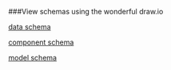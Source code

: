 ###View schemas using the wonderful draw.io

<a href="https://www.draw.io/?url=https://raw.githubusercontent.com/SBRG/ome/master/docs/data_schema.xml#" target="_blank">data schema</a>

<a href="https://www.draw.io/?url=https://raw.githubusercontent.com/SBRG/ome/master/docs/component_schema.xml#" target="_blank">component schema</a>

<a href="https://www.draw.io/?url=https://raw.githubusercontent.com/SBRG/ome/master/docs/model_schema.xml#" target="_blank">model schema</a>
